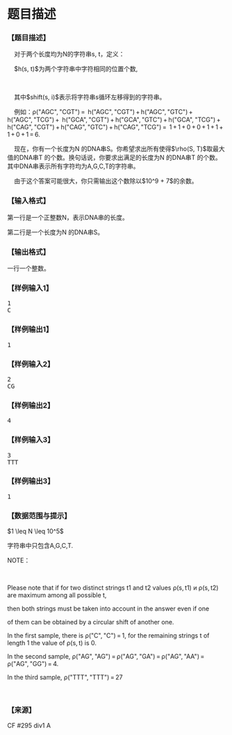 # 题目描述


<h3>
【题目描述】
</h3>
<p>
    对于两个长度均为N的字符串s, t，定义：
</p>
<p>
    $h(s, t)$为两个字符串中字符相同的位置个数,
</p>
<p>
    <img src="http://espresso.codeforces.com/3185549447bcef14eee362fe5c14adf50d614ba9.png" alt=""/> 
</p>
<p>
    其中$shift(s, i)$表示将字符串s循环左移得到的字符串。
</p>
<p>
    例如：ρ(&#34;AGC&#34;, &#34;CGT&#34;) =  h(&#34;AGC&#34;, &#34;CGT&#34;) + h(&#34;AGC&#34;, &#34;GTC&#34;) + h(&#34;AGC&#34;, &#34;TCG&#34;) +  h(&#34;GCA&#34;, &#34;CGT&#34;) + h(&#34;GCA&#34;, &#34;GTC&#34;) + h(&#34;GCA&#34;, &#34;TCG&#34;) +  h(&#34;CAG&#34;, &#34;CGT&#34;) + h(&#34;CAG&#34;, &#34;GTC&#34;) + h(&#34;CAG&#34;, &#34;TCG&#34;) =  1 + 1 + 0 + 0 + 1 + 1 + 1 + 0 + 1 = 6.
</p>
<p>
    现在，你有一个长度为N 的DNA串S。你希望求出所有使得$\rho(S, T)$取最大值的DNA串T 的个数。换句话说，你要求出满足<img src="http://espresso.codeforces.com/8689349142c7afec51741bca879d960cce9678c8.png" alt=""/>的长度为N 的DNA串T 的个数。其中DNA串表示所有字符均为A,G,C,T的字符串。
</p>
<p>
    由于这个答案可能很大，你只需输出这个数除以$10^9 + 7$的余数。
</p>
<h3>
【输入格式】
</h3>
<p>
第一行是一个正整数N，表示DNA串的长度。
</p>
<p>
第二行是一个长度为N 的DNA串S。
</p>
<h3>
【输出格式】
</h3>
<p>
一行一个整数。
</p>
<h3>
【样例输入1】
</h3>
<pre>1
C
</pre>
<h3>
【样例输出1】
</h3>
<pre>1</pre>
<h3>
【样例输入2】
</h3>
<pre>2
CG
</pre>
<h3>
【样例输出2】
</h3>
<pre>4</pre>
<h3>
【样例输入3】
</h3>
<pre>3
TTT
</pre>
<h3>
【样例输出3】
</h3>
<pre>1</pre>
<h3>
【数据范围与提示】
</h3>
<p>
$1 \leq N \leq 10^5$
</p>
<p>
字符串中只包含A,G,C,T.
</p>
<p>
NOTE：
</p>
<p>
    
</p>
<p>
Please note that if for two distinct strings t1 and t2 values ρ(s, t1) и ρ(s, t2) are maximum among all possible t,
</p>
<p>
then both strings must be taken into account in the answer even if one
</p>
<p>
of them can be obtained by a circular shift of another one.
</p>
<p>
In the first sample, there is ρ(&#34;C&#34;, &#34;C&#34;) = 1, for the remaining strings t of length 1 the value of ρ(s, t) is 0.
</p>
<p>
In the second sample, ρ(&#34;AG&#34;, &#34;AG&#34;) = ρ(&#34;AG&#34;, &#34;GA&#34;) = ρ(&#34;AG&#34;, &#34;AA&#34;) = ρ(&#34;AG&#34;, &#34;GG&#34;) = 4.
</p>
<p>
In the third sample, ρ(&#34;TTT&#34;, &#34;TTT&#34;) = 27
</p>
<p>
<br/>
</p>
<h3>
【来源】
</h3>
<p>
CF #295 div1 A
</p>
